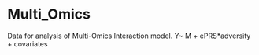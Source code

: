 # Multi_Omics
Data for analysis of Multi-Omics Interaction model. Y~ M + ePRS*adversity + covariates
